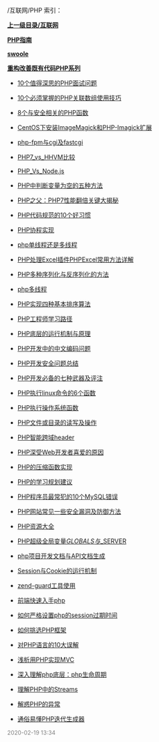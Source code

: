 /互联网/PHP 索引：


**[上一级目录/互联网](/互联网/index.md)**

**[PHP指南](/互联网/PHP/PHP指南/index.md)**

**[swoole](/互联网/PHP/swoole/index.md)**

**[重构改善既有代码PHP系列](/互联网/PHP/重构改善既有代码PHP系列/index.md)**

- [10个值得深思的PHP面试问题](/互联网/PHP/10个值得深思的PHP面试问题.md)

- [10个必须掌握的PHP关联数组使用技巧](/互联网/PHP/10个必须掌握的PHP关联数组使用技巧.md)

- [8个与安全相关的PHP函数](/互联网/PHP/8个与安全相关的PHP函数.md)

- [CentOS下安装ImageMagick和PHP-Imagick扩展](/互联网/PHP/CentOS下安装ImageMagick和PHP-Imagick扩展.md)

- [php-fpm与cgi及fastcgi](/互联网/PHP/php-fpm与cgi及fastcgi.md)

- [PHP7_vs_HHVM比较](/互联网/PHP/PHP7_vs_HHVM比较.md)

- [PHP_Vs_Node.js](/互联网/PHP/PHP_Vs_Node.js.md)

- [PHP中判断变量为空的五种方法](/互联网/PHP/PHP中判断变量为空的五种方法.md)

- [PHP之父：PHP7性能翻倍关键大揭秘](/互联网/PHP/PHP之父：PHP7性能翻倍关键大揭秘.md)

- [PHP代码规范的10个好习惯](/互联网/PHP/PHP代码规范的10个好习惯.md)

- [PHP协程实现](/互联网/PHP/PHP协程实现.md)

- [php单线程还是多线程](/互联网/PHP/php单线程还是多线程.md)

- [PHP处理Excel插件PHPExcel常用方法详解](/互联网/PHP/PHP处理Excel插件PHPExcel常用方法详解.md)

- [PHP多种序列化与反序列化的方法](/互联网/PHP/PHP多种序列化与反序列化的方法.md)

- [php多线程](/互联网/PHP/php多线程.md)

- [PHP实现四种基本排序算法](/互联网/PHP/PHP实现四种基本排序算法.md)

- [PHP工程师学习路径](/互联网/PHP/PHP工程师学习路径.md)

- [PHP底层的运行机制与原理](/互联网/PHP/PHP底层的运行机制与原理.md)

- [PHP开发中的中文编码问题](/互联网/PHP/PHP开发中的中文编码问题.md)

- [PHP开发安全问题总结](/互联网/PHP/PHP开发安全问题总结.md)

- [PHP开发必备的七种武器及评注](/互联网/PHP/PHP开发必备的七种武器及评注.md)

- [PHP执行linux命令的6个函数](/互联网/PHP/PHP执行linux命令的6个函数.md)

- [PHP执行操作系统函数](/互联网/PHP/PHP执行操作系统函数.md)

- [PHP文件或目录的读写及操作](/互联网/PHP/PHP文件或目录的读写及操作.md)

- [PHP智能跨域header](/互联网/PHP/PHP智能跨域header.md)

- [PHP深受Web开发者喜爱的原因](/互联网/PHP/PHP深受Web开发者喜爱的原因.md)

- [PHP的压缩函数实现](/互联网/PHP/PHP的压缩函数实现.md)

- [PHP的学习规划建议](/互联网/PHP/PHP的学习规划建议.md)

- [PHP程序员最常犯的10个MySQL错误](/互联网/PHP/PHP程序员最常犯的10个MySQL错误.md)

- [PHP网站常见一些安全漏洞及防御方法](/互联网/PHP/PHP网站常见一些安全漏洞及防御方法.md)

- [PHP资源大全](/互联网/PHP/PHP资源大全.md)

- [PHP超级全局变量$GLOBALS与$_SERVER](/互联网/PHP/PHP超级全局变量$GLOBALS与$_SERVER.md)

- [php项目开发文档与API文档生成](/互联网/PHP/php项目开发文档与API文档生成.md)

- [Session与Cookie的运行机制](/互联网/PHP/Session与Cookie的运行机制.md)

- [zend-guard工具使用](/互联网/PHP/zend-guard工具使用.md)

- [前端快速入手php](/互联网/PHP/前端快速入手php.md)

- [如何严格设置php的session过期时间](/互联网/PHP/如何严格设置php的session过期时间.md)

- [如何挑选PHP框架](/互联网/PHP/如何挑选PHP框架.md)

- [对PHP语言的10大误解](/互联网/PHP/对PHP语言的10大误解.md)

- [浅析用PHP实现MVC](/互联网/PHP/浅析用PHP实现MVC.md)

- [深入理解php底层：php生命周期](/互联网/PHP/深入理解php底层：php生命周期.md)

- [理解PHP中的Streams](/互联网/PHP/理解PHP中的Streams.md)

- [解惑PHP的异常](/互联网/PHP/解惑PHP的异常.md)

- [通俗易懂PHP迭代生成器](/互联网/PHP/通俗易懂PHP迭代生成器.md)


<font size=2 color='grey'> 2020-02-19 13:34 </font>